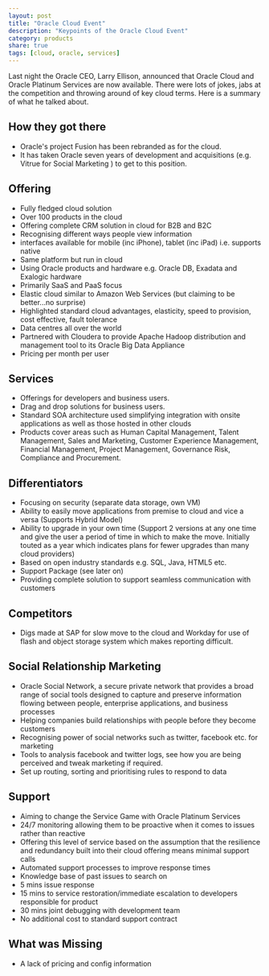 ```yaml
---
layout: post
title: "Oracle Cloud Event"
description: "Keypoints of the Oracle Cloud Event"
category: products
share: true
tags: [cloud, oracle, services]
---
```


Last night the Oracle CEO, Larry Ellison, announced that Oracle Cloud and Oracle Platinum Services are now available. There were lots of jokes, jabs at the competition and throwing around of key cloud terms. Here is a summary of what he talked about.

## How they got there
 
+ Oracle's project Fusion has been rebranded as for the cloud.
+ It has taken Oracle seven years of development and acquisitions (e.g. Vitrue for Social Marketing ) to get to this position.
 

## Offering
 
+ Fully fledged cloud solution
+ Over 100 products in the cloud
+ Offering complete CRM solution in cloud for B2B and B2C
+ Recognising different ways people view information 
+ interfaces available for mobile (inc iPhone), tablet (inc iPad) i.e. supports native
+ Same platform but run in cloud
+ Using Oracle products and hardware e.g. Oracle DB, Exadata and Exalogic hardware
+ Primarily SaaS and PaaS focus
+ Elastic cloud similar to Amazon Web Services (but claiming to be better...no surprise)
+ Highlighted standard cloud advantages, elasticity, speed to provision, cost effective, fault tolerance
+ Data centres all over the world
+ Partnered with Cloudera to provide Apache Hadoop distribution and management tool to its Oracle Big Data Appliance
+ Pricing per month per user
 
## Services
 
+ Offerings for developers and business users. 
+ Drag and drop solutions for business users.
+ Standard SOA architecture used simplifying integration with onsite applications as well as those hosted in other clouds
+ Products cover areas such as Human Capital Management, Talent Management, Sales and Marketing, Customer Experience Management, Financial Management, Project Management, Governance Risk, Compliance and Procurement.
 

## Differentiators
 
+ Focusing on security (separate data storage, own VM)
+ Ability to easily move applications from premise to cloud and vice a versa (Supports Hybrid Model)
+ Ability to upgrade in your own time (Support 2 versions at any one time and give the user a period of time in which to make the move. Initially touted as a year which indicates plans for fewer upgrades than many cloud providers)
+ Based on open industry standards e.g. SQL, Java, HTML5 etc.
+ Support Package (see later on)
+ Providing complete solution to support seamless communication with customers
 
## Competitors
 
+ Digs made at SAP for slow move to the cloud and Workday for use of flash and object storage system which makes reporting difficult. 

## Social Relationship Marketing
 
+ Oracle Social Network, a secure private network that provides a broad range of social tools designed to capture and preserve information flowing between people, enterprise applications, and business processes
+ Helping companies build relationships with people before they become customers
+ Recognising power of social networks such as twitter, facebook etc. for marketing
+ Tools to analysis facebook and twitter logs, see how you are being perceived and tweak marketing if required. 
+ Set up routing, sorting and prioritising rules to respond to data
 
## Support
 
+ Aiming to change the Service Game with Oracle Platinum Services
+ 24/7 monitoring allowing them to be proactive when it comes to issues rather than reactive
+ Offering this level of service based on the assumption that the resilience and redundancy built into their cloud offering means minimal support calls
+ Automated support processes to improve response times
+ Knowledge base of past issues to search on
+ 5 mins  issue response
+ 15 mins to service restoration/immediate escalation to developers responsible for product
+ 30 mins joint debugging with development team
+ No additional cost to standard support contract 

## What was Missing
 
+ A lack of pricing and config information


